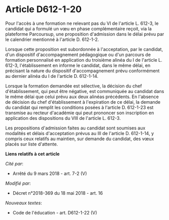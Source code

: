 # Article D612-1-20

Pour l'accès à une formation ne relevant pas du VI de l'article L. 612-3, le candidat qui a formulé un vœu en phase
complémentaire reçoit, via la plateforme Parcoursup, une proposition d'admission dans le délai prévu par le calendrier
mentionné à l'article D. 612-1-2.

Lorsque cette proposition est subordonnée à l'acceptation, par le candidat, d'un dispositif d'accompagnement pédagogique ou
d'un parcours de formation personnalisé en application du troisième alinéa du I de l'article L. 612-3, l'établissement en
informe le candidat, dans le même délai, en précisant la nature du dispositif d'accompagnement prévu conformément au dernier
alinéa du I de l'article D. 612-1-14.

Lorsque la formation demandée est sélective, la décision du chef d'établissement, qui peut être négative, est communiquée au
candidat dans le même délai que celui prévu aux deux alinéas précédents. En l'absence de décision du chef d'établissement à
l'expiration de ce délai, la demande du candidat qui remplit les conditions posées à l'article D. 612-1-23 est transmise au
recteur d'académie qui peut prononcer son inscription en application des dispositions du VIII de l'article L. 612-3.

Les propositions d'admission faites au candidat sont soumises aux modalités et délais d'acceptation prévus au III de
l'article D. 612-1-14, y compris ceux relatifs au maintien, sur demande du candidat, des vœux placés sur liste d'attente.

**Liens relatifs à cet article**

_Cité par_:

  - Arrêté du 9 mars 2018 - art. 7-2 (V)

_Modifié par_:

  - Décret n°2018-369 du 18 mai 2018 - art. 16

_Nouveaux textes_:

  - Code de l'éducation - art. D612-1-22 (V)
